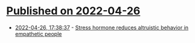 # [Published on 2022-04-26](index.md)

* [2022-04-26, 17:38:37](https://news.ycombinator.com/item?id=31170528) - [Stress hormone reduces altruistic behavior in empathetic people](https://neurosciencenews.com/cortisol-altrusim-empathy-20262/)
